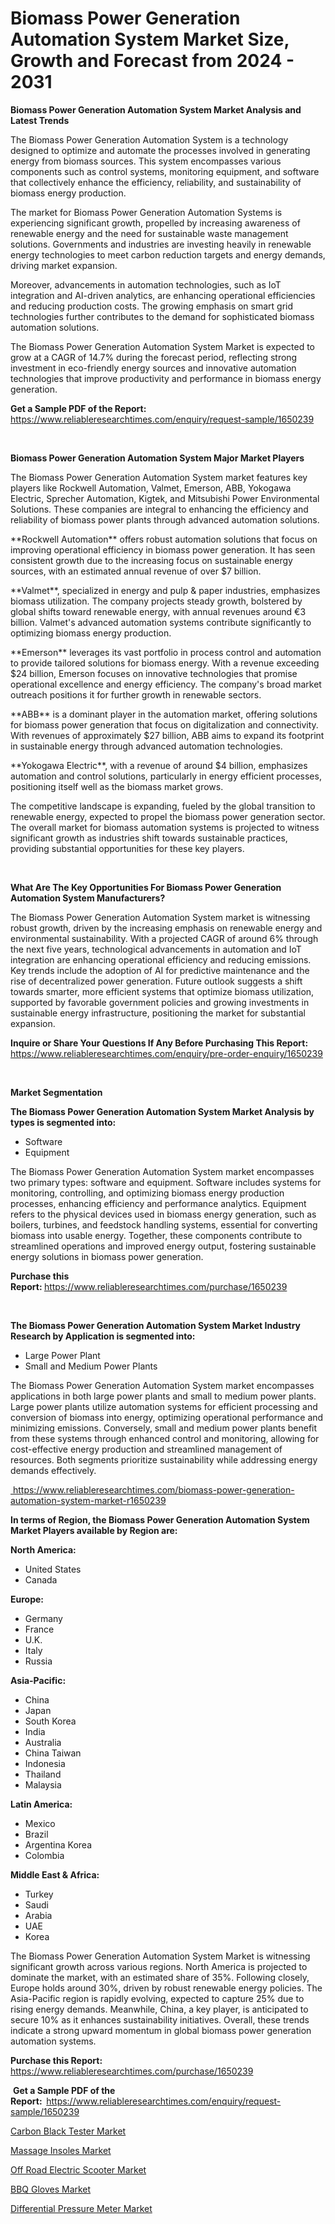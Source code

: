 <p><h1>Biomass Power Generation Automation System Market Size, Growth and Forecast from 2024 - 2031</h1></p><p><strong>Biomass Power Generation Automation System Market Analysis and Latest Trends</strong></p>
<p><p>The Biomass Power Generation Automation System is a technology designed to optimize and automate the processes involved in generating energy from biomass sources. This system encompasses various components such as control systems, monitoring equipment, and software that collectively enhance the efficiency, reliability, and sustainability of biomass energy production. </p><p>The market for Biomass Power Generation Automation Systems is experiencing significant growth, propelled by increasing awareness of renewable energy and the need for sustainable waste management solutions. Governments and industries are investing heavily in renewable energy technologies to meet carbon reduction targets and energy demands, driving market expansion. </p><p>Moreover, advancements in automation technologies, such as IoT integration and AI-driven analytics, are enhancing operational efficiencies and reducing production costs. The growing emphasis on smart grid technologies further contributes to the demand for sophisticated biomass automation solutions. </p><p>The Biomass Power Generation Automation System Market is expected to grow at a CAGR of 14.7% during the forecast period, reflecting strong investment in eco-friendly energy sources and innovative automation technologies that improve productivity and performance in biomass energy generation.</p></p>
<p><strong>Get a Sample PDF of the Report:&nbsp;</strong> <a href="https://www.reliableresearchtimes.com/enquiry/request-sample/1650239?utm_campaign=1266&utm_medium=2&utm_source=Github&utm_content=ia&utm_term=26092024&utm_id=biomass-power-generation-automation-system">https://www.reliableresearchtimes.com/enquiry/request-sample/1650239</a></p>
<p>&nbsp;</p>
<p><strong>Biomass Power Generation Automation System Major Market Players</strong></p>
<p><p>The Biomass Power Generation Automation System market features key players like Rockwell Automation, Valmet, Emerson, ABB, Yokogawa Electric, Sprecher Automation, Kigtek, and Mitsubishi Power Environmental Solutions. These companies are integral to enhancing the efficiency and reliability of biomass power plants through advanced automation solutions.</p><p>**Rockwell Automation** offers robust automation solutions that focus on improving operational efficiency in biomass power generation. It has seen consistent growth due to the increasing focus on sustainable energy sources, with an estimated annual revenue of over $7 billion.</p><p>**Valmet**, specialized in energy and pulp & paper industries, emphasizes biomass utilization. The company projects steady growth, bolstered by global shifts toward renewable energy, with annual revenues around €3 billion. Valmet's advanced automation systems contribute significantly to optimizing biomass energy production.</p><p>**Emerson** leverages its vast portfolio in process control and automation to provide tailored solutions for biomass energy. With a revenue exceeding $24 billion, Emerson focuses on innovative technologies that promise operational excellence and energy efficiency. The company's broad market outreach positions it for further growth in renewable sectors.</p><p>**ABB** is a dominant player in the automation market, offering solutions for biomass power generation that focus on digitalization and connectivity. With revenues of approximately $27 billion, ABB aims to expand its footprint in sustainable energy through advanced automation technologies.</p><p>**Yokogawa Electric**, with a revenue of around $4 billion, emphasizes automation and control solutions, particularly in energy efficient processes, positioning itself well as the biomass market grows.</p><p>The competitive landscape is expanding, fueled by the global transition to renewable energy, expected to propel the biomass power generation sector. The overall market for biomass automation systems is projected to witness significant growth as industries shift towards sustainable practices, providing substantial opportunities for these key players.</p></p>
<p>&nbsp;</p>
<p><strong>What Are The Key Opportunities For Biomass Power Generation Automation System Manufacturers?</strong></p>
<p><p>The Biomass Power Generation Automation System market is witnessing robust growth, driven by the increasing emphasis on renewable energy and environmental sustainability. With a projected CAGR of around 6% through the next five years, technological advancements in automation and IoT integration are enhancing operational efficiency and reducing emissions. Key trends include the adoption of AI for predictive maintenance and the rise of decentralized power generation. Future outlook suggests a shift towards smarter, more efficient systems that optimize biomass utilization, supported by favorable government policies and growing investments in sustainable energy infrastructure, positioning the market for substantial expansion.</p></p>
<p><strong>Inquire or Share Your Questions If Any Before Purchasing This Report:</strong> <a href="https://www.reliableresearchtimes.com/enquiry/pre-order-enquiry/1650239?utm_campaign=1266&utm_medium=2&utm_source=Github&utm_content=ia&utm_term=26092024&utm_id=biomass-power-generation-automation-system">https://www.reliableresearchtimes.com/enquiry/pre-order-enquiry/1650239</a></p>
<p>&nbsp;</p>
<p><strong>Market Segmentation</strong></p>
<p><strong>The Biomass Power Generation Automation System Market Analysis by types is segmented into:</strong></p>
<p><ul><li>Software</li><li>Equipment</li></ul></p>
<p><p>The Biomass Power Generation Automation System market encompasses two primary types: software and equipment. Software includes systems for monitoring, controlling, and optimizing biomass energy production processes, enhancing efficiency and performance analytics. Equipment refers to the physical devices used in biomass energy generation, such as boilers, turbines, and feedstock handling systems, essential for converting biomass into usable energy. Together, these components contribute to streamlined operations and improved energy output, fostering sustainable energy solutions in biomass power generation.</p></p>
<p><strong>Purchase this Report:&nbsp;</strong><a href="https://www.reliableresearchtimes.com/purchase/1650239?utm_campaign=1266&utm_medium=2&utm_source=Github&utm_content=ia&utm_term=26092024&utm_id=biomass-power-generation-automation-system">https://www.reliableresearchtimes.com/purchase/1650239</a></p>
<p>&nbsp;</p>
<p><strong>The Biomass Power Generation Automation System Market Industry Research by Application is segmented into:</strong></p>
<p><ul><li>Large Power Plant</li><li>Small and Medium Power Plants</li></ul></p>
<p><p>The Biomass Power Generation Automation System market encompasses applications in both large power plants and small to medium power plants. Large power plants utilize automation systems for efficient processing and conversion of biomass into energy, optimizing operational performance and minimizing emissions. Conversely, small and medium power plants benefit from these systems through enhanced control and monitoring, allowing for cost-effective energy production and streamlined management of resources. Both segments prioritize sustainability while addressing energy demands effectively.</p></p>
<p><a href="https://www.reliableresearchtimes.com/biomass-power-generation-automation-system-market-r1650239?utm_campaign=1266&utm_medium=2&utm_source=Github&utm_content=ia&utm_term=26092024&utm_id=biomass-power-generation-automation-system">&nbsp;https://www.reliableresearchtimes.com/biomass-power-generation-automation-system-market-r1650239</a></p>
<p><strong>In terms of Region, the Biomass Power Generation Automation System Market Players available by Region are:</strong></p>
<p>
    <p> <strong> North America: </strong>
        <ul>
            <li>United States</li>
            <li>Canada</li>
        </ul>
        </p> 
    <p> <strong> Europe: </strong>
        <ul>
            <li>Germany</li>
            <li>France</li>
            <li>U.K.</li>
            <li>Italy</li>
            <li>Russia</li>
        </ul>
        </p> 
    <p> <strong> Asia-Pacific: </strong>
        <ul>
            <li>China</li>
            <li>Japan</li>
            <li>South Korea</li>
            <li>India</li>
            <li>Australia</li>
            <li>China Taiwan</li>
            <li>Indonesia</li>
            <li>Thailand</li>
            <li>Malaysia</li>
        </ul>
        </p> 
    <p> <strong> Latin America: </strong>
        <ul>
            <li>Mexico</li>
            <li>Brazil</li>
            <li>Argentina Korea</li>
            <li>Colombia</li>
        </ul>
        </p> 
    <p> <strong> Middle East & Africa: </strong>
        <ul>
            <li>Turkey</li>
            <li>Saudi</li>
            <li>Arabia</li>
            <li>UAE</li>
            <li>Korea</li>
        </ul>
    </p>
    </p>
<p><p>The Biomass Power Generation Automation System Market is witnessing significant growth across various regions. North America is projected to dominate the market, with an estimated share of 35%. Following closely, Europe holds around 30%, driven by robust renewable energy policies. The Asia-Pacific region is rapidly evolving, expected to capture 25% due to rising energy demands. Meanwhile, China, a key player, is anticipated to secure 10% as it enhances sustainability initiatives. Overall, these trends indicate a strong upward momentum in global biomass power generation automation systems.</p></p>
<p><strong>Purchase this Report: </strong><a href="https://www.reliableresearchtimes.com/purchase/1650239?utm_campaign=1266&utm_medium=2&utm_source=Github&utm_content=ia&utm_term=26092024&utm_id=biomass-power-generation-automation-system">https://www.reliableresearchtimes.com/purchase/1650239</a></p>
<p>&nbsp;<strong>Get a Sample PDF of the Report:&nbsp;&nbsp;</strong><a href="https://www.reliableresearchtimes.com/enquiry/request-sample/1650239?utm_campaign=1266&utm_medium=2&utm_source=Github&utm_content=ia&utm_term=26092024&utm_id=biomass-power-generation-automation-system">https://www.reliableresearchtimes.com/enquiry/request-sample/1650239</a></p>
<p><strong></strong></p>
<p><p><a href="https://www.linkedin.com/pulse/carbon-black-tester-market-growth-outlook-from-2024-2031-projecting-hfgye?trackingId=nYTkde5aQLmQQQ2JmewOKw%3D%3D&utm_campaign=1266&utm_medium=2&utm_source=Github&utm_content=ia&utm_term=26092024&utm_id=biomass-power-generation-automation-system">Carbon Black Tester Market</a></p><p><a href="https://issuu.com/reportprime-2/docs/massage-insoles-market-size-2030.pp_61095aef6d1338?utm_campaign=1266&utm_medium=2&utm_source=Github&utm_content=ia&utm_term=26092024&utm_id=biomass-power-generation-automation-system">Massage Insoles Market</a></p><p><a href="https://www.linkedin.com/pulse/market-leaders-laggards-global-off-road-electric-scooter-trends-jqhfc?trackingId=XYk3al3cQ9m5sZX7S%2FEdaA%3D%3D&utm_campaign=1266&utm_medium=2&utm_source=Github&utm_content=ia&utm_term=26092024&utm_id=biomass-power-generation-automation-system">Off Road Electric Scooter Market</a></p><p><a href="https://issuu.com/reportprime-2/docs/bbq-gloves-market-size-2030.pptx_c0de267acd733b?utm_campaign=1266&utm_medium=2&utm_source=Github&utm_content=ia&utm_term=26092024&utm_id=biomass-power-generation-automation-system">BBQ Gloves Market</a></p><p><a href="https://www.linkedin.com/pulse/differential-pressure-meter-market-size-type-piston-stylediaphragm-irvrf?trackingId=sJHYtGMZSsqI1t2qgfModQ%3D%3D&utm_campaign=1266&utm_medium=2&utm_source=Github&utm_content=ia&utm_term=26092024&utm_id=biomass-power-generation-automation-system">Differential Pressure Meter Market</a></p></p>